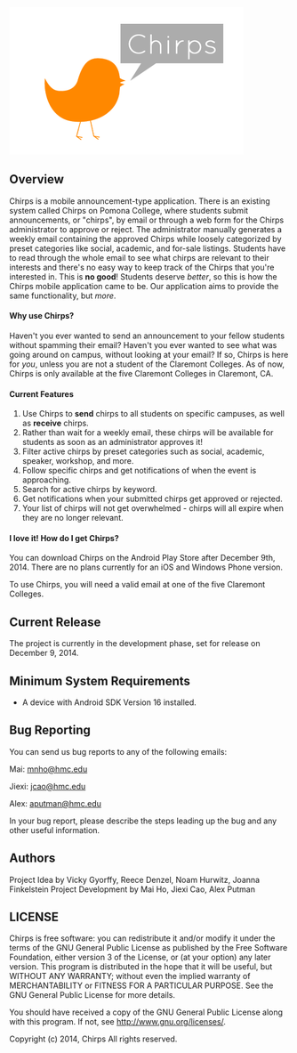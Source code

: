 ![alt text][logo]

[logo]: https://raw.githubusercontent.com/ghostling/Chirps/master/app/src/main/res/drawable-hdpi/logo_2.png "Chirps"

Overview
-----
Chirps is a mobile announcement-type application. There is an existing system called Chirps on Pomona College, where students submit announcements, or "chirps", by email or through a web form for the Chirps administrator to approve or reject. The administrator manually generates a weekly email containing the approved Chirps while loosely categorized by preset categories like social, academic, and for-sale listings. Students have to read through the whole email to see what chirps are relevant to their interests and there's no easy way to keep track of the Chirps that you're interested in. This is **no good**! Students deserve *better*, so this is how the Chirps mobile application came to be. Our application aims to provide the same functionality, but *more*.

#### Why use Chirps?
Haven't you ever wanted to send an announcement to your fellow students without spamming their email? Haven't you ever wanted to see what was going around on campus, without looking at your email? If so, Chirps is here for *you*, unless you are not a student of the Claremont Colleges. As of now, Chirps is only available at the five Claremont Colleges in Claremont, CA. 

#### Current Features
1. Use Chirps to **send** chirps to all students on specific campuses, as well as **receive** chirps.
2. Rather than wait for a weekly email, these chirps will be available for students as soon as an administrator approves it! 
3. Filter active chirps by preset categories such as social, academic, speaker, workshop, and more. 
4. Follow specific chirps and get notifications of when the event is approaching. 
5. Search for active chirps by keyword.
6. Get notifications when your submitted chirps get approved or rejected.
7. Your list of chirps will not get overwhelmed - chirps will all expire when they are no longer relevant.

#### I love it! How do I get Chirps?
You can download Chirps on the Android Play Store after December 9th, 2014. There are no plans currently for an iOS and Windows Phone version.

To use Chirps, you will need a valid email at one of the five Claremont Colleges. 

Current Release
-----
The project is currently in the development phase, set for release on December 9, 2014.

Minimum System Requirements
-----
- A device with Android SDK Version 16 installed.

Bug Reporting
-----
You can send us bug reports to any of the following emails:

Mai: mnho@hmc.edu

Jiexi: jcao@hmc.edu

Alex: aputman@hmc.edu

In your bug report, please describe the steps leading up the bug and any other useful information.

Authors
-----
Project Idea by Vicky Gyorffy, Reece Denzel, Noam Hurwitz, Joanna Finkelstein
Project Development by Mai Ho, Jiexi Cao, Alex Putman

LICENSE
-----
Chirps is free software: you can redistribute it and/or modify it under the terms of the GNU General Public License as published by the Free Software Foundation, either version 3 of the License, or (at your option) any later version. This program is distributed in the hope that it will be useful, but WITHOUT ANY WARRANTY; without even the implied warranty of MERCHANTABILITY or FITNESS FOR A PARTICULAR PURPOSE.  See the GNU General Public License for more details.

You should have received a copy of the GNU General Public License along with this program.  If not, see <http://www.gnu.org/licenses/>.

Copyright (c) 2014, Chirps
All rights reserved.
